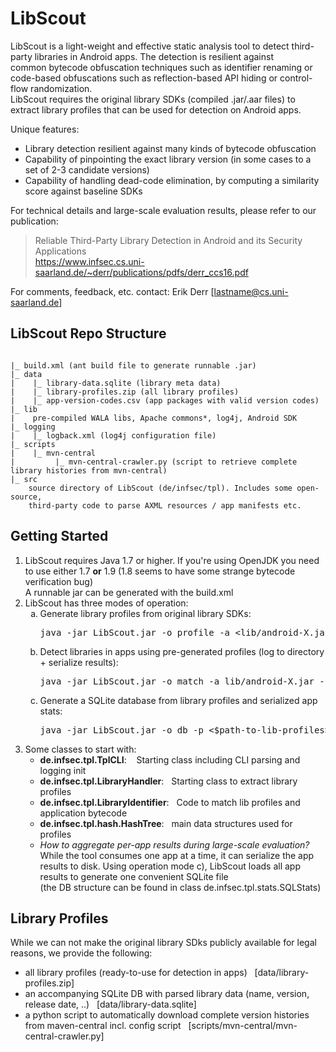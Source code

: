 # LibScout

LibScout is a light-weight and effective static analysis tool to detect third-party libraries in Android apps. The detection is resilient against<br>
common bytecode obfuscation techniques such as identifier renaming or code-based obfuscations such as reflection-based API hiding or control-flow randomization.<br>
LibScout requires the original library SDKs (compiled .jar/.aar files) to extract library profiles that can be used for detection on Android apps.

Unique features:
 * Library detection resilient against many kinds of bytecode obfuscation
 * Capability of pinpointing the exact library version (in some cases to a set of 2-3 candidate versions)
 * Capability of handling dead-code elimination, by computing a similarity score against baseline SDKs

For technical details and large-scale evaluation results, please refer to our publication:<br>
> Reliable Third-Party Library Detection in Android and its Security Applications<br>
> https://www.infsec.cs.uni-saarland.de/~derr/publications/pdfs/derr_ccs16.pdf

For comments, feedback, etc. contact:  Erik Derr  [lastname@cs.uni-saarland.de]



##   LibScout Repo Structure
<pre><code>
|_ build.xml (ant build file to generate runnable .jar)
|_ data
|    |_ library-data.sqlite (library meta data)
|    |_ library-profiles.zip (all library profiles)
|    |_ app-version-codes.csv (app packages with valid version codes)
|_ lib
|    pre-compiled WALA libs, Apache commons*, log4j, Android SDK 
|_ logging
|    |_ logback.xml (log4j configuration file)
|_ scripts
|    |_ mvn-central
|         |_ mvn-central-crawler.py (script to retrieve complete library histories from mvn-central)
|_ src
    source directory of LibScout (de/infsec/tpl). Includes some open-source,
    third-party code to parse AXML resources / app manifests etc.
</code></pre>


##   Getting Started

<ol>
<li>LibScout requires Java 1.7 or higher. If you're using OpenJDK you need to use either 1.7 <b>or</b> 1.9 (1.8 seems to have some strange bytecode verification bug)<br>
   A runnable jar can be generated with the build.xml</li>
<li>LibScout has three modes of operation:<br>
    <ol type="a">
        <li>
            Generate library profiles from original library SDKs:<br>
            <pre>java -jar LibScout.jar -o profile -a &lt;lib/android-X.jar&gt; -x &lt;$lib-dir/library.xml&gt; &lt;$lib-dir/lib.jar&gt; </pre>
        </li>
        <li>
            Detect libraries in apps using pre-generated profiles (log to directory + serialize results):<br>
            <pre>java -jar LibScout.jar -o match -a lib/android-X.jar -p &lt;$path-to-lib-profiles&gt; -s -d &lt;$log-dir&gt; $someapp.apk  </pre>
        </li>
        <li>
            Generate a SQLite database from library profiles and serialized app stats:<br>
            <pre>java -jar LibScout.jar -o db -p &lt;$path-to-lib-profiles&gt; -s &lt;$path-to-app-stats&gt; </pre>
        </li>
    </ol>
</li>
<li>
 Some classes to start with:
 <ul>
   <li><b>de.infsec.tpl.TplCLI</b>: &nbsp;&nbsp;  Starting class including CLI parsing and logging init</li>
   <li><b>de.infsec.tpl.LibraryHandler</b>:&nbsp;&nbsp;  Starting class to extract library profiles</li>
   <li><b>de.infsec.tpl.LibraryIdentifier</b>:&nbsp;&nbsp;  Code to match lib profiles and application bytecode</li>
   <li><b>de.infsec.tpl.hash.HashTree</b>:&nbsp;&nbsp;  main data structures used for profiles</li>
</li>
<li><i>How to aggregate per-app results during large-scale evaluation?</i><br>
   While the tool consumes one app at a time, it can serialize the app results to disk. Using
   operation mode c), LibScout loads all app results to generate one convenient SQLite file<br>
   (the DB structure can be found in class de.infsec.tpl.stats.SQLStats)
</li>
</ol>




##   Library Profiles

While we can not make the original library SDks publicly available for legal reasons, we provide the following:<br>
<ul>
 <li>all library profiles (ready-to-use for detection in apps)&nbsp;&nbsp; [data/library-profiles.zip]</li>
 <li>an accompanying SQLite DB with parsed library data (name, version, release date, ..)&nbsp;&nbsp;  [data/library-data.sqlite]</li>
 <li>a python script to automatically download complete version histories from maven-central
   incl. config script&nbsp;&nbsp; [scripts/mvn-central/mvn-central-crawler.py]</li>
</ul>
